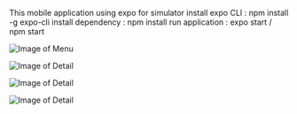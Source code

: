This mobile application using expo for simulator
install expo CLI : npm install -g expo-cli
install dependency : npm install
run application : expo start / npm start

![Image of Menu](https://github.com/Fmpratomo/ShoppingApps/blob/master/screenshoot/Home.jpg)

![Image of Detail](https://github.com/Fmpratomo/ShoppingApps/blob/master/screenshoot/DetailProduct.jpg)

![Image of Detail](https://github.com/Fmpratomo/ShoppingApps/blob/master/screenshoot/Cart.jpg)

![Image of Detail](https://github.com/Fmpratomo/ShoppingApps/blob/master/screenshoot/OrderForm.jpg)
